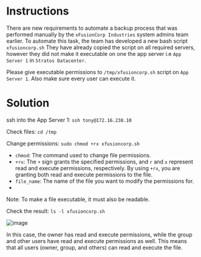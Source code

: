 # Instructions

There are new requirements to automate a backup process that was performed manually by the `xFusionCorp Industries` system admins team earlier. To automate this task, the team has developed a new bash script `xfusioncorp.sh` They have already copied the script on all required servers, however 
they did not make it executable on one the app server i.e `App Server 1` in `Stratos Datacenter`.

Please give executable permissions to `/tmp/xfusioncorp.sh` script on `App Server 1`.  Also make sure every user can execute it.

# Solution

ssh into the App Server 1: `ssh tony@172.16.238.10`

Check files: `cd /tmp`

Change permissions: `sudo chmod +rx xfusioncorp.sh`

- `chmod`: The command used to change file permissions.
- `+rx`: The `+` sign grants the specified permissions, and `r` and `x` represent read and execute permissions, respectively. By using `+rx`, you are granting both read and execute permissions to the file.
- `file_name`: The name of the file you want to modify the permissions for.
- 
Note: To make a file executable, it must also be readable.

Check the result: `ls -l xfusioncorp.sh`

![image](https://github.com/janaom/KodeKloud-Engineer-2.0/assets/83917694/b25923e3-ab84-4868-9fe9-c6a193da72a4)

In this case, the owner has read and execute permissions, while the group and other users have read and execute permissions as well. This means that all users (owner, group, and others) can read and execute the file.
